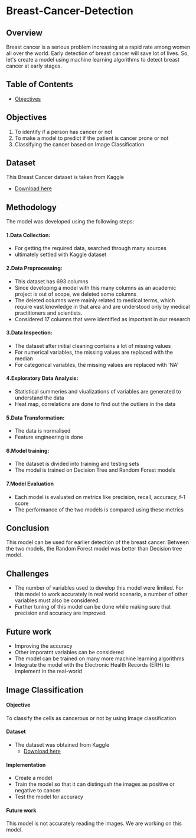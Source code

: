 # Breast-Cancer-Detection
## Overview
Breast cancer is a serious problem increasing at a rapid rate among women all over the world. Early detection of breast cancer will save lot of lives. So, let's create a model using machine learning algorithms to detect breast cancer at early stages.

## Table of Contents
 - [Objectives](#objectives)
## Objectives
1) To identify if a person has cancer or not
2) To make a model to predict if the patient is cancer prone or not
3) Classifying the cancer based on Image Classification

## Dataset
This Breast Cancer dataset is taken from Kaggle
 - [Download here](https://www.kaggle.com/datasets/raghadalharbi/breast-cancer-gene-expression-profiles-metabric)

## Methodology
The model was developed using the following steps:
#### 1.Data Collection:
- For getting the required data, searched through many sources
- ultimately settled with Kaggle dataset

#### 2.Data Preprocessing:
- This dataset has 693 columns
- Since developing a model with this many columns as an academic project is out of scope, we deleted some columns
- The deleted columns were mainly related to medical terms, which require vast knowledge in that area and are understood only by medical practitioners and scientists.
- Considered 17 columns that were identified as important in our research

#### 3.Data Inspection:
- The dataset after initial cleaning contains a lot of missing values
- For numerical variables, the missing values are replaced with the median
- For categorical variables, the missing values are replaced with 'NA'

#### 4.Exploratory Data Analysis:
-  Statistical summeries and viualizations of variables are generated to understand the data
-  Heat map, correlations are done to find out the outliers in the data
  
#### 5.Data Transformation:
- The data is normalised
- Feature engineering is done

####  6.Model training:
- The dataset is divided into training and testing sets
- The model is trained on Decision Tree and Random Forest models

#### 7.Model Evaluation
- Each model is evaluated on metrics like precision, recall, accuracy, f-1 score
- The performance of the two models is compared using these metrics

## Conclusion
This model can be used for earlier detection of the breast cancer. Between the two models, the Random Forest model was better than Decision tree model.

## Challenges
- The number of variables used to develop this model were limited. For this model to work accurately in real world scenario, a number of other variables must also be considered.
- Further tuning of this model can be done while making sure that precision and accuracy are improved.

## Future work
- Improving the accuracy
- Other imporatnt variables can be considered
- The model can be trained on many more machine learning algorithms
- Integrate the model with the Electronic Health Records (ERH) to implement in the real-world

## Image Classification
#### Objective
To classify the cells as cancerous or not by using Image classification 

#### Dataset
- The dataset was obtained from Kaggle
  - [Download here](https://www.kaggle.com/code/damodharrao/starter-breast-histopathology-images-41da081a-1/input)

#### Implementation
- Create a model
- Train the model so that it can distingush the images as positive or negative to cancer
- Test the model for accuracy

#### Future work
This model is not accurately reading the images. We are working on this model.
     
